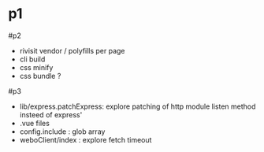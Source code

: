 # p1


#p2
- rivisit vendor / polyfills per page
- cli build
- css minify
- css bundle ?


#p3
- lib/express.patchExpress: explore patching of http module listen method insteed of express'
- .vue files
- config.include : glob array
- weboClient/index : explore fetch timeout
